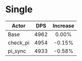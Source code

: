 # Single
| Actor | DPS | Increase |
|---|:---:|:---:|
|Base|4962|0.00%|
|check_pi|4954|-0.15%|
|pi_sync|4933|-0.58%|
